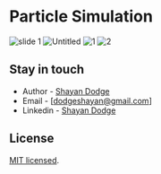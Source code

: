 # Particle Simulation
![slide 1](https://user-images.githubusercontent.com/94797491/149537896-c2b79783-f52e-4081-8da1-f885d9a5db8d.png)
![Untitled](https://user-images.githubusercontent.com/94797491/152132946-1fd7f968-2486-47b3-bfd4-cba527792472.png)
![1](https://user-images.githubusercontent.com/94797491/152132950-662b8f76-3cc9-48a7-b17d-a91432fc9c3e.png)
![2](https://user-images.githubusercontent.com/94797491/152132961-19129017-485b-40be-8231-0dde6b2021f6.png)
## Stay in touch

* Author - [Shayan Dodge](https://www.researchgate.net/profile/Shayan-Dodge)
* Email - [dodgeshayan@gmail.com]
* Linkedin - [Shayan Dodge](https://www.linkedin.com/in/shayan-dodge-441453204/)

## License

[MIT licensed](LICENSE).
